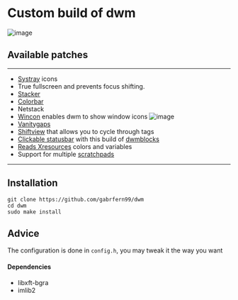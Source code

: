 # Custom build of dwm
![image](https://i.imgur.com/WjNP4Fs.png)
## Available patches
***
- [Systray](https://dwm.suckless.org/patches/systray/) icons
- True fullscreen and prevents focus shifting.
- [Stacker](https://dwm.suckless.org/patches/stacker/)
- [Colorbar](https://dwm.suckless.org/patches/colorbar/)
- Netstack
- [Wincon](https://dwm.suckless.org/patches/winicon/) enables dwm to show window icons ![image](https://i.imgur.com/eKsNUSf.png)
- [Vanitygaps](https://dwm.suckless.org/patches/vanitygaps/)
- [Shiftview](https://dwm.suckless.org/patches/nextprev/) that allows you to cycle through tags
- [Clickable statusbar](https://dwm.suckless.org/patches/statuscmd/) with this build of [dwmblocks](https://github.com/LukeSmithxyz/dwmblocks)
- [Reads Xresources](https://dwm.suckless.org/patches/xresources/) colors and variables
- Support for multiple [scratchpads](https://dwm.suckless.org/patches/scratchpads/)
***

## Installation
```
git clone https://github.com/gabrfern99/dwm
cd dwm
sudo make install
```

## Advice

The configuration is done in `config.h`, you may tweak it the way you want

#### Dependencies
- libxft-bgra
- imlib2
